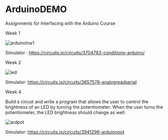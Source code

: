 # ArduinoDEMO
Assignments for Interfacing with the Arduino Course

Week 1

![arduinohw1](https://cloud.githubusercontent.com/assets/22894897/21952471/afed8504-d9da-11e6-8454-757a27ada72f.gif)

Simulator : https://circuits.io/circuits/3704783-conditions-arduino/

Week 2

![led](https://cloud.githubusercontent.com/assets/22894897/22086546/6d70c398-dd96-11e6-86f5-71bd12e01f8a.gif)


Simulator: https://circuits.io/circuits/3657578-analogreadserial

Week 4

Build a circuit and write a program that allows the user to control the brightness of an LED by turning the potentiometer. When the user turns the potentiometer, the LED brightness should change as well.

![ardpot](https://cloud.githubusercontent.com/assets/22894897/22753493/843d8d7c-edf9-11e6-8c73-7e2dc3f30d29.gif)

Simulator: https://circuits.io/circuits/3941296-arduinopot
